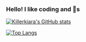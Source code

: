
### Hello! I like coding and :lemon:s 

[![Killerkiara's GitHub stats](https://killerkiara-github-readme-stats.vercel.app/api?username=killerkiara&theme=outrun&show_icons=true&count_private=true&show=reviews,discussions_started,discussions_answered,prs_merged,prs_merged_percentage)](https://github.com/killerkiara/github-readme-stats)

[![Top Langs](https://github-readme-stats.vercel.app/api/top-langs/?username=killerkiara)](https://github.com/anuraghazra/github-readme-stats)
